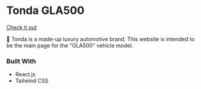 # Tonda GLA500

[Check it out](https://derronli.github.io/Tonda-GLA500/)

🚙 Tonda is a made-up luxury automotive brand. This website is intended to be the main page for the "GLA500" vehicle model.

### Built With
- React.js
- Tailwind CSS
